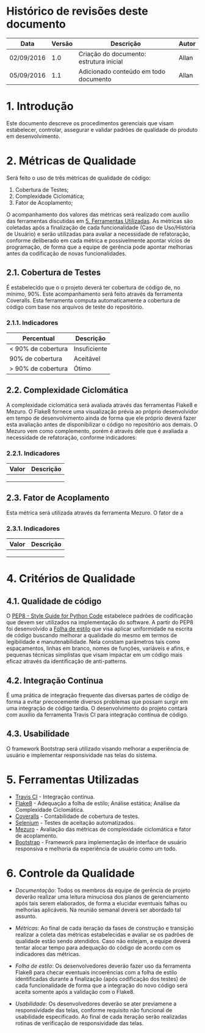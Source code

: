 # Histórico de revisões deste documento

|Data      |Versão|Descrição            |Autor    |
|----------|------|---------------------|---------|
|02/09/2016|1.0   |Criação do documento: estrutura inicial |Allan    |
|05/09/2016|1.1   |Adicionado conteúdo em todo documento   |Allan    |

# 1. Introdução
Este documento descreve os procedimentos gerenciais que visam estabelecer, controlar, assegurar e validar padrões de qualidade do produto em desenvolvimento.

# 2. Métricas de Qualidade
Será feito o uso de três métricas de qualidade de código: 
1. Cobertura de Testes;
1. Complexidade Ciclomática;
1. Fator de Acoplamento;

O acompanhamento dos valores das métricas será realizado com auxílio das ferramentas discutidas em [5. Ferramentas Utilizadas](#5-ferramentas-utilizadas). As métricas são coletadas após a finalização de cada funcionalidade (Caso de Uso/História de Usuário) e serão utilizadas para avaliar a necessidade de refatoração, conforme deliberado em cada métrica e possivelmente apontar vícios de programação, de forma que a equipe de gerência pode apontar melhorias antes da codificação de novas funcionalidades.

## 2.1. Cobertura de Testes
É estabelecido que o o projeto deverá ter cobertura de código de, no mínimo, 90%. Este acompanhamento será feito através da ferramenta Coveralls. Esta ferramenta computa automaticamente a cobertura de código com base nos arquivos de teste do repositório.

### 2.1.1. Indicadores

|Percentual          |Descrição            |
|--------------------|---------------------|
| < 90% de cobertura | Insuficiente        |
| 90% de cobertura   | Aceitável           |
| > 90% de cobertura | Ótimo               |


## 2.2. Complexidade Ciclomática
A complexidade ciclomática será avaliada através das ferramentas Flake8 e Mezuro. O Flake8 fornece uma visualização prévia ao próprio desenvolvidor em tempo de desenvolvimento ainda de forma que ele próprio deverá fazer esta avaliação antes de disponibilizar o código no repositório aos demais. O Mezuro vem como complemento, porém é através dele que é avaliada a necessidade de refatoração, conforme indicadores:

### 2.2.1. Indicadores

|Valor               |Descrição            |
|--------------------|---------------------|
|  | |
|  | |
|  | |


## 2.3. Fator de Acoplamento
Esta métrica será utilizada através da ferramenta Mezuro. O fator de a

### 2.3.1. Indicadores

|Valor               |Descrição            |
|--------------------|---------------------|
|  | |
|  | |
|  | |

# 4. Critérios de Qualidade

## 4.1. Qualidade de código
O [PEP8 - Style Guide for Python Code](https://www.python.org/dev/peps/pep-0008/) estabelece padrões de codificação que devem ser utilizados na implementação do software. A partir do PEP8 foi desenvolvido a [Folha de estilo](https://github.com/fga-gpp-mds/2016.2-Time05/wiki/Folha-de-Estilo) que visa aplicar uniformidade na escrita de código buscando melhorar a qualidade do mesmo em termos de legibilidade e manutenabilidade. Nela constam parâmetros tais como espaçamentos, linhas em branco, nomes de funções, variáveis e afins, e pequenas técnicas simplistas que visam impactar em um código mais eficaz através da identificação de anti-patterns.

## 4.2. Integração Contínua
É uma prática de integração frequente das diversas partes de código de forma a evitar precocemente diversos problemas que possam surgir em uma integração de código tardia.
O desenvolvimento do projeto contará com auxílio da ferramenta Travis CI para integração contínua de código.

## 4.3. Usabilidade
O framework Bootstrap será utilizado visando melhorar a experiência de usuário e implementar responsividade nas telas do sistema. 

# 5. Ferramentas Utilizadas
* [Travis CI](https://travis-ci.org/fga-gpp-mds/2016.2-SAS_FGA) - Integração contínua.
* [Flake8](https://pypi.python.org/pypi/flake8/) - Adequação a folha de estilo; Análise estática; Análise da Complexidade Ciclomática.
* [Coveralls](https://coveralls.io/) - Contabilidade de cobertura de testes.
* [Selenium](http://www.seleniumhq.org/) - Testes de aceitação automatizados.
* [Mezuro](http://mezuro.org/pt) - Avaliação das métricas de complexidade ciclomática e fator de acoplamento.
* [Bootstrap](http://getbootstrap.com/) - Framework para implementação de interface de usuário responsiva e melhoria da experiência de usuário como um todo.

# 6. Controle da Qualidade
* *Documentação*: Todos os membros da equipe de gerência de projeto deverão realizar uma leitura minuciosa dos planos de gerenciamento após tais serem elaborados, de forma a elucidar eventuais falhas ou melhorias aplicáveis. Na reunião semanal deverá ser abordado tal assunto.

* *Métricas*: Ao final de cada iteração da fases de construção e transição realizar a coleta das métricas estabelecidas e avaliar se os padrões de qualidade estão sendo atendidos. Caso não estejam, a equipe deverá tentar alocar tempo para adequação do código de acordo com os indicadores das métricas.

* *Folha de estilo*: Os desenvolvedores deverão fazer uso da ferramenta Flake8 para checar eventuais incoerências com a folha de estilo identificadas durante a finalização (após codificação dos testes) de cada funcionalidade de forma que a integração do novo código será aceita somente após a validação com o Flake8.

* *Usabilidade*: Os desenvolvedores deverão se ater previamene a responsividade das telas, conforme requisito não funcional de usabilidade especificado. Ao final de cada iteração serão realizadas rotinas de verificação de responsividade das telas.